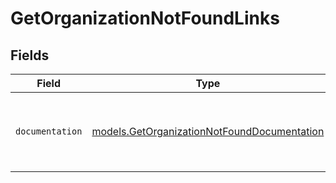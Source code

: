 # GetOrganizationNotFoundLinks


## Fields

| Field                                                                                            | Type                                                                                             | Required                                                                                         | Description                                                                                      |
| ------------------------------------------------------------------------------------------------ | ------------------------------------------------------------------------------------------------ | ------------------------------------------------------------------------------------------------ | ------------------------------------------------------------------------------------------------ |
| `documentation`                                                                                  | [models.GetOrganizationNotFoundDocumentation](../models/getorganizationnotfounddocumentation.md) | :heavy_check_mark:                                                                               | The URL to the generic Mollie API error handling guide.                                          |